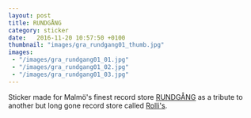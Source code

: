 ```yaml
---
layout: post
title: RUNDGÅNG
category: sticker
date:   2016-11-20 10:57:50 +0100
thumbnail: "images/gra_rundgang01_thumb.jpg"
images:
 - "/images/gra_rundgang01_01.jpg"
 - "/images/gra_rundgang01_02.jpg"
 - "/images/gra_rundgang01_03.jpg"
---
```


Sticker made for Malmö's finest record store <a href="http://www.rundgong.se/">RUNDGÅNG</a> as a tribute to another but long gone record store called <a href="http://rollisrecords.tripod.com/">Rolli's</a>.

